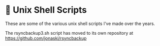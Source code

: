 :shell: Unix Shell Scripts
================================

These are some of the various unix shell scripts I've made over the years.

The rsyncbackup3.sh script has moved to its own repository at https://github.com/jonaski/rsyncbackup
